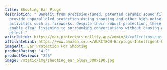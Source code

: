 ```yaml
---
title: Shooting Ear Plugs
description: " Benefit from precision-tuned, patented ceramic sound filters that
  provide unparalleled protection during shooting and other high-noise
  activities such as fireworks. Despite their robust protection, these filters
  enable clear listening to surrounding conversations without causing a muffled
  effect."
articleLink: https://ear-protectors.netlify.app/admin/#/collections/article/entries/shooting-ear-plugs
affiliateLink: https://www.amazon.co.uk/AURITECH-Earplugs-Intelligent-Protection-shooting/dp/B06XHK1LVX?maas=maas_adg_F54FC9572F114A1B9F5EB90C2E8D607C_afap_abs&ref_=aa_maas&tag=maas
imageAlt: Ear Protection For Shooting
productRating: "4.2"
productReviews: "226"
image: /static/img/shooting_ear_plugs_300x190.jpg
---
```

